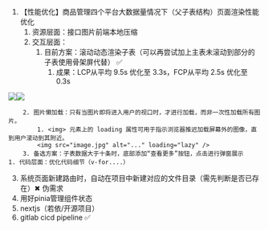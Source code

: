 1. 【性能优化】商品管理四个平台大数据量情况下（父子表结构）页面渲染性能优化
	1. 资源层面：接口图片前端本地压缩
	2. 交互层面：
		1. 目前方案：滚动动态渲染子表（可以再尝试加上主表未滚动到部分的子表使用骨架屏代替） ✅
			1. 成果：LCP从平均 9.5s 优化至 3.3s，FCP从平均 2.5s 优化至 0.3s

![](Knowledge%20%20▏%20Skill/image/82dd82aa09fc2dbd1fb3a7f223ed6453.png)![](Knowledge%20%20▏%20Skill/image/6c332c271da06d9dce9d324d46fe08b1.png)

		2. 图片懒加载：只有当图片即将进入用户的视口时，才进行加载，而非一次性加载所有图片。
			1. <img> 元素上的 loading 属性可用于指示浏览器推迟加载屏幕外的图像，直到用户滚动到其附近。
			<img src="image.jpg" alt="..." loading="lazy" />
		3. 备选方案：子表数据大于十条时，底部添加“查看更多”按钮，点击进行弹窗展示
	1. 代码层面：优化代码细节（v-for....）
3. 系统页面新建路由时，自动在项目中新建对应的文件目录（需先判断是否已存在）✖ 伪需求
4. 用好pinia管理组件状态
5. nextjs（若依/开源项目）
6. gitlab cicd pipeline ✅